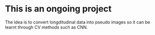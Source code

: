 # This is an ongoing project 
The idea is to convert longditudinal data into pseudo images so it can be learnt through CV methods such as CNN. 
